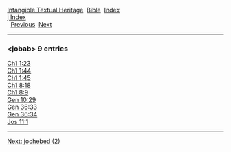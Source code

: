 [Intangible Textual Heritage](../../index)  [Bible](../index) 
[Index](index)   
[j Index](_j_)  
  [Previous](c06278)  [Next](c06280) 

------------------------------------------------------------------------

### &lt;jobab&gt; 9 entries

[Ch1 1:23](../kjv/ch1001.htm#023)  
[Ch1 1:44](../kjv/ch1001.htm#044)  
[Ch1 1:45](../kjv/ch1001.htm#045)  
[Ch1 8:18](../kjv/ch1008.htm#018)  
[Ch1 8:9](../kjv/ch1008.htm#009)  
[Gen 10:29](../kjv/gen010.htm#029)  
[Gen 36:33](../kjv/gen036.htm#033)  
[Gen 36:34](../kjv/gen036.htm#034)  
[Jos 11:1](../kjv/jos011.htm#001)  

------------------------------------------------------------------------

[Next: jochebed (2)](c06280)
